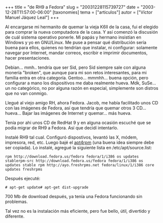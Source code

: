 +++
title = "de RH9 a Fedora"
slug = "20031228115739727"
date = "2003-12-28T11:57:00-06:00"
[taxonomies]
tema = ["articulos"]
autor = ["Víctor Manuel Jáquez Leal"]
+++

Al encargarse mi hermanito de quemar la vieja K6II de la casa, fui el
elegido para comprar la nueva computadora de la casa. Y así comenzó la
discusión de cuál sistema operativo ponerle. Mi papás y hermano
insistían en Windows y yo en GNU/Linux. Me puse a pensar qué
distribución sería buena para ellos, quienes no tendrían que instalar,
ni configurar: solamente navegar por Internet, mandar correos, escribir
e imprimir documentos, hacer presentaciones.

<!-- more -->
Debian... mmh.. tendría que ser Sid, pero Sid siempre sale con alguna
monería "broken", que aunque para mi son retos interesantes, para mi
familia entra en otra categoría. Gentoo... mmmhh... buena opción, pero
configurar a mano los dispositivos me daba realmente hueva. Mdk, SuSe...
un no categórico, no por alguna razón en especial, simplemente son
distros que no van conmigo.

Llegué al viejo amigo RH, ahora Fedora. Jacob, me había facilitado unos
CD con las imágenes de Fedora, así que tendría que quemar otros 3 CD...
hueva... Bajar las imágenes de Internet y quemar... más hueva.

Tenía por ahi unos CD de RedHat 9 y en alguna ocasión escuché que se
podía migrar de RH9 a Fedora. Así que decidí intentarlo.

Instalé RH9 tal cual. Configuró dispostivos, levantó las X, módem,
impresora, red, etc. Luego bajé el
[apt4rpm](http://apt4rpm.sourceforge.net/) (una buena idea siempre debe
ser copiada). Lo instalé, agregué la siguiente lista en
/etc/apt/source.list:

    rpm http://download.fedora.us/fedora fedora/1/i386 os updates stablerpm-src http://download.fedora.us/fedora fedora/1/i386 os updates stable rpm http://ayo.freshrpms.net fedora/linux/1/i386 core updates freshrpms

Después ejecuté:

    # apt-get update# apt-get dist-upgrade

700 Mb de download después, ya tenía una Fedora funcionando sin
problemas.

Tal vez no es la instalación más eficiente, pero fue bello, útil,
divertido y diferente.
